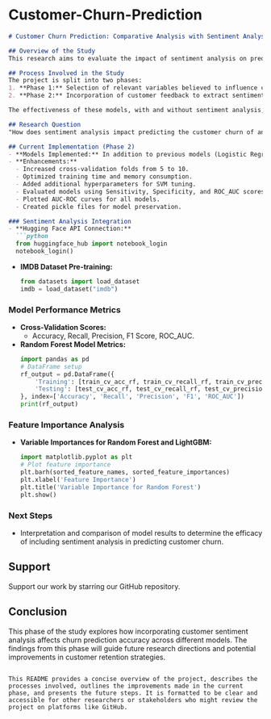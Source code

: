 # Customer-Churn-Prediction

```markdown
# Customer Churn Prediction: Comparative Analysis with Sentiment Analysis

## Overview of the Study
This research aims to evaluate the impact of sentiment analysis on predicting customer churn within the e-commerce sector using various predictive modeling techniques. The study particularly assesses which model most accurately predicts customer churn rates.

## Process Involved in the Study
The project is split into two phases:
1. **Phase 1:** Selection of relevant variables believed to influence customer churn and development of predictive models without customer feedback.
2. **Phase 2:** Incorporation of customer feedback to extract sentiment scores, combined with variables from EDA, to enhance the predictive models.

The effectiveness of these models, with and without sentiment analysis, is compared to understand if sentiment analysis aids in better predicting why customers may discontinue transactions with the organization.

## Research Question
"How does sentiment analysis impact predicting the customer churn of an organization?"

## Current Implementation (Phase 2)
- **Models Implemented:** In addition to previous models (Logistic Regression, SVM, etc.), a Naive Bayes model is introduced.
- **Enhancements:**
  - Increased cross-validation folds from 5 to 10.
  - Optimized training time and memory consumption.
  - Added additional hyperparameters for SVM tuning.
  - Evaluated models using Sensitivity, Specificity, and ROC_AUC scores.
  - Plotted AUC-ROC curves for all models.
  - Created pickle files for model preservation.

### Sentiment Analysis Integration
- **Hugging Face API Connection:**
  ```python
  from huggingface_hub import notebook_login
  notebook_login()
  ```
- **IMDB Dataset Pre-training:**
  ```python
  from datasets import load_dataset
  imdb = load_dataset("imdb")
  ```

### Model Performance Metrics
- **Cross-Validation Scores:**
  - Accuracy, Recall, Precision, F1 Score, ROC_AUC.
- **Random Forest Model Metrics:**
  ```python
  import pandas as pd
  # DataFrame setup
  rf_output = pd.DataFrame({
      'Training': [train_cv_acc_rf, train_cv_recall_rf, train_cv_precision_rf, train_cv_f1_rf, roc_auc_train_rf],
      'Testing': [test_cv_acc_rf, test_cv_recall_rf, test_cv_precision_rf, test_cv_f1_rf, roc_auc_test_rf]
  }, index=['Accuracy', 'Recall', 'Precision', 'F1', 'ROC_AUC'])
  print(rf_output)
  ```

### Feature Importance Analysis
- **Variable Importances for Random Forest and LightGBM:**
  ```python
  import matplotlib.pyplot as plt
  # Plot feature importance
  plt.barh(sorted_feature_names, sorted_feature_importances)
  plt.xlabel('Feature Importance')
  plt.title('Variable Importance for Random Forest')
  plt.show()
  ```

### Next Steps
- Interpretation and comparison of model results to determine the efficacy of including sentiment analysis in predicting customer churn.

## Support
Support our work by starring our GitHub repository.

## Conclusion
This phase of the study explores how incorporating customer sentiment analysis affects churn prediction accuracy across different models. The findings from this phase will guide future research directions and potential improvements in customer retention strategies.
```

This README provides a concise overview of the project, describes the processes involved, outlines the improvements made in the current phase, and presents the future steps. It is formatted to be clear and accessible for other researchers or stakeholders who might review the project on platforms like GitHub.
